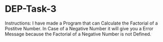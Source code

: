 # DEP-Task-3

Instructions:
I have made a Program that can Calculate the Factorial of a Postitve Number. In Case of a Negative Number it will give you a Error Message because the Factorial of a Negative Number is not Defined.
